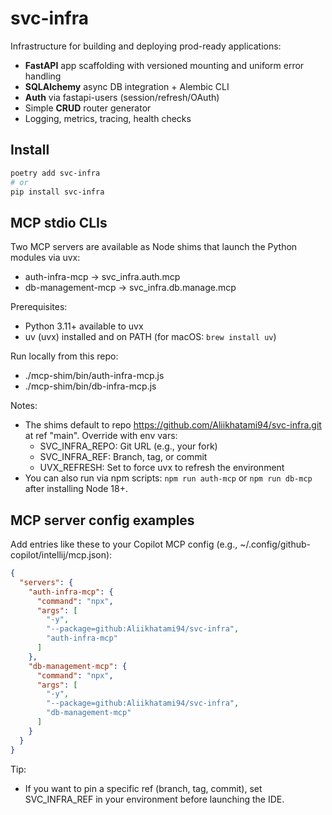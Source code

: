 # svc-infra

Infrastructure for building and deploying prod-ready applications:
- **FastAPI** app scaffolding with versioned mounting and uniform error handling
- **SQLAlchemy** async DB integration + Alembic CLI
- **Auth** via fastapi-users (session/refresh/OAuth)
- Simple **CRUD** router generator
- Logging, metrics, tracing, health checks

## Install

```bash
poetry add svc-infra
# or
pip install svc-infra
```

## MCP stdio CLIs

Two MCP servers are available as Node shims that launch the Python modules via uvx:
- auth-infra-mcp -> svc_infra.auth.mcp
- db-management-mcp -> svc_infra.db.manage.mcp

Prerequisites:
- Python 3.11+ available to uvx
- uv (uvx) installed and on PATH (for macOS: `brew install uv`)

Run locally from this repo:
- ./mcp-shim/bin/auth-infra-mcp.js
- ./mcp-shim/bin/db-infra-mcp.js

Notes:
- The shims default to repo https://github.com/Aliikhatami94/svc-infra.git at ref "main". Override with env vars:
  - SVC_INFRA_REPO: Git URL (e.g., your fork)
  - SVC_INFRA_REF: Branch, tag, or commit
  - UVX_REFRESH: Set to force uvx to refresh the environment
- You can also run via npm scripts: `npm run auth-mcp` or `npm run db-mcp` after installing Node 18+.

## MCP server config examples

Add entries like these to your Copilot MCP config (e.g., ~/.config/github-copilot/intellij/mcp.json):

```json
{
  "servers": {
    "auth-infra-mcp": {
      "command": "npx",
      "args": [
        "-y",
        "--package=github:Aliikhatami94/svc-infra",
        "auth-infra-mcp"
      ]
    },
    "db-management-mcp": {
      "command": "npx",
      "args": [
        "-y",
        "--package=github:Aliikhatami94/svc-infra",
        "db-management-mcp"
      ]
    }
  }
}
```

Tip:
- If you want to pin a specific ref (branch, tag, commit), set SVC_INFRA_REF in your environment before launching the IDE.
